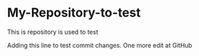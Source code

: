 # My-Repository-to-test
This is repository is used to test

Adding this line to test commit changes. One more edit at GitHub
